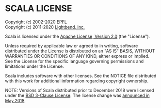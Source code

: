 SCALA LICENSE
=============

Copyright (c) 2002-2020 [EPFL]  
Copyright (c) 2011-2020 [Lightbend, Inc.]

Scala is licensed under the [Apache License, Version 2.0] (the "License").

Unless required by applicable law or agreed to in writing, software distributed under the License is distributed on an "AS IS" BASIS, WITHOUT WARRANTIES OR CONDITIONS OF ANY KIND, either express or implied. See the License for the specific language governing permissions and limitations under the License.

Scala includes software with other licenses. See the NOTICE file distributed with this work for additional information regarding copyright ownership.

NOTE: Versions of Scala distributed prior to December 2018 were licensed under the [BSD 3-Clause License]. The license change was [announced in May 2018].


[EPFL]: https://lamp.epfl.ch/
[Lightbend, Inc.]: https://www.lightbend.com/
[Apache License, Version 2.0]: https://www.apache.org/licenses/LICENSE-2.0
[BSD 3-Clause License]: http://opensource.org/licenses/BSD-3-Clause
[announced in May 2018]: https://www.scala-lang.org/news/license-change.html
